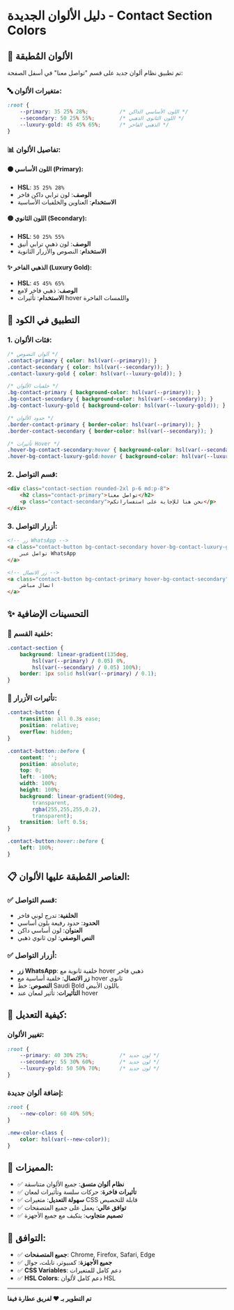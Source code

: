 # دليل الألوان الجديدة - Contact Section Colors

## 🎨 الألوان المُطبقة

تم تطبيق نظام ألوان جديد على قسم "تواصل معنا" في أسفل الصفحة:

### 🔤 متغيرات الألوان:
```css
:root {
    --primary: 35 25% 28%;          /* اللون الأساسي الداكن */
    --secondary: 50 25% 55%;        /* اللون الثانوي الذهبي */
    --luxury-gold: 45 45% 65%;      /* الذهبي الفاخر */
}
```

### 📊 تفاصيل الألوان:

#### 🟤 اللون الأساسي (Primary):
- **HSL**: `35 25% 28%`
- **الوصف**: لون ترابي داكن فاخر
- **الاستخدام**: العناوين والخلفيات الأساسية

#### 🟡 اللون الثانوي (Secondary):
- **HSL**: `50 25% 55%`
- **الوصف**: لون ذهبي ترابي أنيق
- **الاستخدام**: النصوص والأزرار الثانوية

#### ✨ الذهبي الفاخر (Luxury Gold):
- **HSL**: `45 45% 65%`
- **الوصف**: ذهبي فاخر لامع
- **الاستخدام**: تأثيرات hover واللمسات الفاخرة

## 🎯 التطبيق في الكود

### 1. فئات الألوان:
```css
/* ألوان النصوص */
.contact-primary { color: hsl(var(--primary)); }
.contact-secondary { color: hsl(var(--secondary)); }
.contact-luxury-gold { color: hsl(var(--luxury-gold)); }

/* خلفيات الألوان */
.bg-contact-primary { background-color: hsl(var(--primary)); }
.bg-contact-secondary { background-color: hsl(var(--secondary)); }
.bg-contact-luxury-gold { background-color: hsl(var(--luxury-gold)); }

/* حدود الألوان */
.border-contact-primary { border-color: hsl(var(--primary)); }
.border-contact-secondary { border-color: hsl(var(--secondary)); }

/* تأثيرات Hover */
.hover-bg-contact-secondary:hover { background-color: hsl(var(--secondary)); }
.hover-bg-contact-luxury-gold:hover { background-color: hsl(var(--luxury-gold)); }
```

### 2. قسم التواصل:
```html
<div class="contact-section rounded-2xl p-6 md:p-8">
    <h2 class="contact-primary">تواصل معنا</h2>
    <p class="contact-secondary">نحن هنا للإجابة على استفساراتكم</p>
</div>
```

### 3. أزرار التواصل:
```html
<!-- زر WhatsApp -->
<a class="contact-button bg-contact-secondary hover-bg-contact-luxury-gold">
    تواصل عبر WhatsApp
</a>

<!-- زر الاتصال -->
<a class="contact-button bg-contact-primary hover-bg-contact-secondary">
    اتصال مباشر
</a>
```

## ✨ التحسينات الإضافية

### 🎨 خلفية القسم:
```css
.contact-section {
    background: linear-gradient(135deg, 
        hsl(var(--primary) / 0.05) 0%, 
        hsl(var(--secondary) / 0.05) 100%);
    border: 1px solid hsl(var(--primary) / 0.1);
}
```

### 🌟 تأثيرات الأزرار:
```css
.contact-button {
    transition: all 0.3s ease;
    position: relative;
    overflow: hidden;
}

.contact-button::before {
    content: '';
    position: absolute;
    top: 0;
    left: -100%;
    width: 100%;
    height: 100%;
    background: linear-gradient(90deg, 
        transparent, 
        rgba(255,255,255,0.2), 
        transparent);
    transition: left 0.5s;
}

.contact-button:hover::before {
    left: 100%;
}
```

## 📋 العناصر المُطبقة عليها الألوان:

### ✅ قسم التواصل:
- **الخلفية**: تدرج لوني فاخر
- **الحدود**: حدود رفيعة بلون أساسي
- **العنوان**: لون أساسي داكن
- **النص الوصفي**: لون ثانوي ذهبي

### ✅ أزرار التواصل:
- **زر WhatsApp**: خلفية ثانوية مع hover ذهبي فاخر
- **زر الاتصال**: خلفية أساسية مع hover ثانوي
- **النصوص**: خط Saudi Bold باللون الأبيض
- **التأثيرات**: تأثير لمعان عند hover

## 🔧 كيفية التعديل:

### تغيير الألوان:
```css
:root {
    --primary: 40 30% 25%;          /* لون جديد */
    --secondary: 55 30% 60%;        /* لون جديد */
    --luxury-gold: 50 50% 70%;      /* لون جديد */
}
```

### إضافة ألوان جديدة:
```css
:root {
    --new-color: 60 40% 50%;
}

.new-color-class {
    color: hsl(var(--new-color));
}
```

## 🎯 المميزات:

- ✅ **نظام ألوان متسق**: جميع الألوان متناسقة
- ✅ **تأثيرات فاخرة**: حركات سلسة وتأثيرات لمعان
- ✅ **سهولة التعديل**: متغيرات CSS قابلة للتخصيص
- ✅ **توافق عالي**: يعمل على جميع المتصفحات
- ✅ **تصميم متجاوب**: يتكيف مع جميع الأجهزة

## 📱 التوافق:

- ✅ **جميع المتصفحات**: Chrome, Firefox, Safari, Edge
- ✅ **جميع الأجهزة**: كمبيوتر، تابلت، جوال
- ✅ **CSS Variables**: دعم كامل للمتغيرات
- ✅ **HSL Colors**: دعم كامل لألوان HSL

---

**تم التطوير بـ ❤️ لفريق عطارة فيفا**

